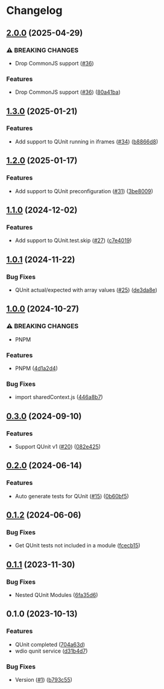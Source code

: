 # Changelog

## [2.0.0](https://github.com/mauriciolauffer/wdio-qunit-service/compare/v1.3.0...v2.0.0) (2025-04-29)


### ⚠ BREAKING CHANGES

* Drop CommonJS support ([#36](https://github.com/mauriciolauffer/wdio-qunit-service/issues/36))

### Features

* Drop CommonJS support ([#36](https://github.com/mauriciolauffer/wdio-qunit-service/issues/36)) ([80a41ba](https://github.com/mauriciolauffer/wdio-qunit-service/commit/80a41ba960a583ed299a414777dd9d8924bdbee1))

## [1.3.0](https://github.com/mauriciolauffer/wdio-qunit-service/compare/v1.2.0...v1.3.0) (2025-01-21)


### Features

* Add support to QUnit running in iframes ([#34](https://github.com/mauriciolauffer/wdio-qunit-service/issues/34)) ([b8866d8](https://github.com/mauriciolauffer/wdio-qunit-service/commit/b8866d8d716e84d218fe94535e31e58ea079cf19))

## [1.2.0](https://github.com/mauriciolauffer/wdio-qunit-service/compare/v1.1.0...v1.2.0) (2025-01-17)


### Features

* Add support to QUnit preconfiguration ([#31](https://github.com/mauriciolauffer/wdio-qunit-service/issues/31)) ([3be8009](https://github.com/mauriciolauffer/wdio-qunit-service/commit/3be8009bc60277a323628b4adc5ebd869ea8bb17))

## [1.1.0](https://github.com/mauriciolauffer/wdio-qunit-service/compare/v1.0.1...v1.1.0) (2024-12-02)


### Features

* Add support to QUnit.test.skip ([#27](https://github.com/mauriciolauffer/wdio-qunit-service/issues/27)) ([c7e4019](https://github.com/mauriciolauffer/wdio-qunit-service/commit/c7e40193084990756ebca3eaf3230b2dc8e6c709))

## [1.0.1](https://github.com/mauriciolauffer/wdio-qunit-service/compare/v1.0.0...v1.0.1) (2024-11-22)


### Bug Fixes

* QUnit actual/expected with array values ([#25](https://github.com/mauriciolauffer/wdio-qunit-service/issues/25)) ([de3da8e](https://github.com/mauriciolauffer/wdio-qunit-service/commit/de3da8ea42a16839cd285cd988d2f41688815f0a))

## [1.0.0](https://github.com/mauriciolauffer/wdio-qunit-service/compare/v0.3.0...v1.0.0) (2024-10-27)


### ⚠ BREAKING CHANGES

* PNPM

### Features

* PNPM ([4d1a2d4](https://github.com/mauriciolauffer/wdio-qunit-service/commit/4d1a2d463ebcebb9a06550ba8ed15a1f3c2cc075))


### Bug Fixes

* import sharedContext.js ([446a8b7](https://github.com/mauriciolauffer/wdio-qunit-service/commit/446a8b7e0e6c623245c0a056d41571ea8cee8d4a))

## [0.3.0](https://github.com/mauriciolauffer/wdio-qunit-service/compare/v0.2.0...v0.3.0) (2024-09-10)


### Features

* Support QUnit v1 ([#20](https://github.com/mauriciolauffer/wdio-qunit-service/issues/20)) ([082e425](https://github.com/mauriciolauffer/wdio-qunit-service/commit/082e425c123ab27e9a4f3e4a4743e950d380c9b0))

## [0.2.0](https://github.com/mauriciolauffer/wdio-qunit-service/compare/v0.1.2...v0.2.0) (2024-06-14)


### Features

* Auto generate tests for QUnit ([#15](https://github.com/mauriciolauffer/wdio-qunit-service/issues/15)) ([0b60bf5](https://github.com/mauriciolauffer/wdio-qunit-service/commit/0b60bf5348305062f90a85b35fbfef3697b4d5c2))

## [0.1.2](https://github.com/mauriciolauffer/wdio-qunit-service/compare/v0.1.1...v0.1.2) (2024-06-06)


### Bug Fixes

* Get QUnit tests not included in a module ([fcecb15](https://github.com/mauriciolauffer/wdio-qunit-service/commit/fcecb15bc46c1c45895a69d34eb6f8f496734083))

## [0.1.1](https://github.com/mauriciolauffer/wdio-qunit-service/compare/v0.1.0...v0.1.1) (2023-11-30)

### Bug Fixes

- Nested QUnit Modules ([6fa35d6](https://github.com/mauriciolauffer/wdio-qunit-service/commit/6fa35d6d1ea2c72379acfc0ff7d9658e047e4c90))

## 0.1.0 (2023-10-13)

### Features

- QUnit completed ([704a63d](https://github.com/mauriciolauffer/wdio-qunit-service/commit/704a63d834fb301f18c436caa702a860608d127a))
- wdio qunit service ([d31b4d7](https://github.com/mauriciolauffer/wdio-qunit-service/commit/d31b4d7ef9f4765833a41a876cbb25901bbd20f7))

### Bug Fixes

- Version ([#1](https://github.com/mauriciolauffer/wdio-qunit-service/issues/1)) ([b793c55](https://github.com/mauriciolauffer/wdio-qunit-service/commit/b793c55ca99057a5674e4cf12c72b956e9904b5a))
